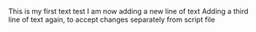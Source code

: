 This is my first text test
I am now adding a new line of text
Adding a third line of text again, to accept changes separately from script file